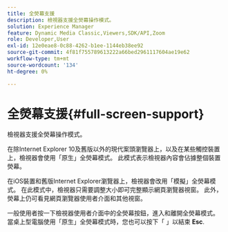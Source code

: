 ```yaml
---
title: 全熒幕支援
description: 檢視器支援全熒幕操作模式。
solution: Experience Manager
feature: Dynamic Media Classic,Viewers,SDK/API,Zoom
role: Developer,User
exl-id: 12e0eae8-0c88-4262-b1ee-1144eb38ee92
source-git-commit: 4f81f755789613222a66bed2961117604ae19e62
workflow-type: tm+mt
source-wordcount: '134'
ht-degree: 0%

---
```


# 全熒幕支援{#full-screen-support}

檢視器支援全熒幕操作模式。

在除Internet Explorer 10及舊版以外的現代案頭瀏覽器上，以及在某些觸控裝置上，檢視器會使用「原生」全熒幕模式。 此模式表示檢視器內容會佔據整個裝置熒幕。

在iOS裝置和舊版Internet Explorer瀏覽器上，檢視器會改用「模擬」全熒幕模式。 在此模式中，檢視器只需要調整大小即可完整顯示網頁瀏覽器視窗。 此外，熒幕上仍可看見網頁瀏覽器使用者介面和其他視窗。

一般使用者按一下檢視器使用者介面中的全熒幕按鈕，進入和離開全熒幕模式。 當桌上型電腦使用「原生」全熒幕模式時，您也可以按下「 」以結束 **Esc**.

